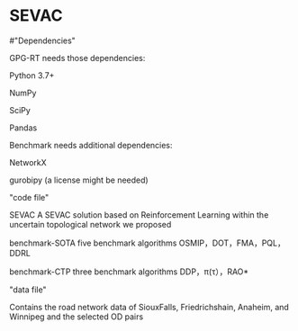 # SEVAC

#"Dependencies"


GPG-RT needs those dependencies:

Python 3.7+

NumPy

SciPy

Pandas

Benchmark needs additional dependencies:


NetworkX

gurobipy (a license might be needed)

"code file"

SEVAC  A SEVAC solution based on Reinforcement Learning within the uncertain topological network we proposed

benchmark-SOTA   five benchmark algorithms OSMIP，DOT，FMA，PQL，DDRL

benchmark-CTP    three benchmark algorithms DDP，π(τ），RAO*

"data file"

Contains the road network data of SiouxFalls, Friedrichshain, Anaheim, and Winnipeg and the selected OD pairs
